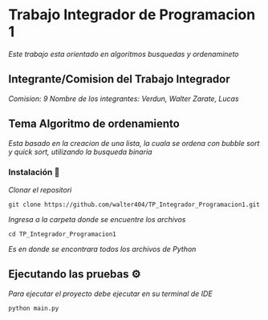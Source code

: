 # Trabajo Integrador de Programacion 1 

_Este trabajo esta orientado en algoritmos busquedas y ordenamineto_

## Integrante/Comision del Trabajo Integrador

_Comision: 9_
_Nombre de los integrantes: Verdun, Walter Zarate, Lucas_

## Tema Algoritmo de ordenamiento 
_Esta basado en la creacion de una lista, la cuala se ordena con bubble sort y quick sort, utilizando la busqueda binaria_

### Instalación 🔧

_Clonar el repositori_

```
git clone https://github.com/walter404/TP_Integrador_Programacion1.git
```

_Ingresa a la carpeta donde se encuentre los archivos_

```
cd TP_Integrador_Programacion1
```

_Es en donde se encontrara todos los archivos de Python_

## Ejecutando las pruebas ⚙️

_Para ejecutar el proyecto debe ejecutar en su terminal de IDE_

```
python main.py
```

